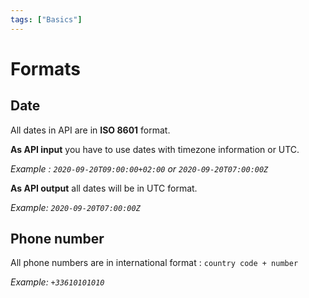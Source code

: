 ```yaml
---
tags: ["Basics"]
---
```


# Formats

## Date

All dates in API are in **ISO 8601** format.

**As API input** you have to use dates with timezone information or UTC.

_Example : `2020-09-20T09:00:00+02:00` or `2020-09-20T07:00:00Z`_

**As API output** all dates will be in UTC format.

_Example: `2020-09-20T07:00:00Z`_

## Phone number

All phone numbers are in international format : `country code + number`

_Example: `+33610101010`_

